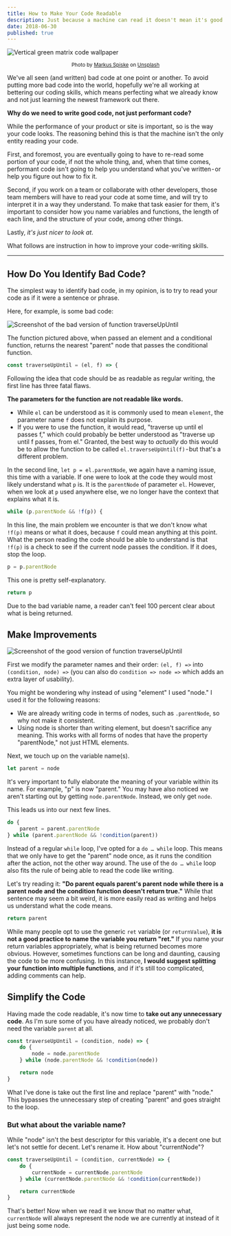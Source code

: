 ```yaml
---
title: How to Make Your Code Readable
description: Just because a machine can read it doesn't mean it's good
date: 2018-06-30
published: true
---
```


<img src="/blog/how-to-make-your-code-readable/matrix-code.jpeg" alt="Vertical green matrix code wallpaper" class="large">

<br>

<small style="width: 100%; display: block; text-align: center;">Photo by <a href="https://unsplash.com/@markusspiske?utm_source=medium&utm_medium=referral">Markus Spiske</a> on <a href="https://unsplash.com/?utm_source=medium&utm_medium=referral">Unsplash</a></small>

We've all seen (and written) bad code at one point or another. To avoid putting more bad code into the world, hopefully we're all working at bettering our coding skills, which means perfecting what we already know and not just learning the newest framework out there.

**Why do we need to write good code, not just performant code?**

While the performance of your product or site is important, so is the way your code looks. The reasoning behind this is that the machine isn't the only entity reading your code.

First, and foremost, you are eventually going to have to re-read some portion of your code, if not the whole thing, and, when that time comes, performant code isn't going to help you understand what you've written - or help you figure out how to fix it.

Second, if you work on a team or collaborate with other developers, those team members will have to read your code at some time, and will try to interpret it in a way they understand. To make that task easier for them, it's important to consider how you name variables and functions, the length of each line, and the structure of your code, among other things.

Lastly, _it's just nicer to look at_.

What follows are instruction in how to improve your code-writing skills.

---

## How Do You Identify Bad Code?

The simplest way to identify bad code, in my opinion, is to try to read your code as if it were a sentence or phrase.

Here, for example, is some bad code:

<img src="/blog/how-to-make-your-code-readable/bad-code.png" alt="Screenshot of the bad version of function traverseUpUntil" class="large">

The function pictured above, when passed an element and a conditional function, returns the nearest "parent" node that passes the conditional function.

```js
const traverseUpUntil = (el, f) => {
```

Following the idea that code should be as readable as regular writing, the first line has three fatal flaws.

**The parameters for the function are not readable like words.**

- While `el` can be understood as it is commonly used to mean `element`, the parameter name `f` does not explain its purpose.
- If you were to use the function, it would read, "traverse up until el passes f," which could probably be better understood as "traverse up until f passes, from el." Granted, the best way to _actually_ do this would be to allow the function to be called `el.traverseUpUntil(f)` - but that's a different problem.

In the second line, `let p = el.parentNode`, we again have a naming issue, this time with a variable. If one were to look at the code they would most likely understand what `p` is. It is the `parentNode` of parameter `el`. However, when we look at `p` used anywhere else, we no longer have the context that explains what it is.

```javascript
while (p.parentNode && !f(p)) {
```

In this line, the main problem we encounter is that we don't know what `!f(p)` means or what it does, because `f` could mean anything at this point. What the person reading the code should be able to understand is that `!f(p)` is a check to see if the current node passes the condition. If it does, stop the loop.

```javascript
p = p.parentNode
```

This one is pretty self-explanatory.

```javascript
return p
```

Due to the bad variable name, a reader can't feel 100 percent clear about what is being returned.

## Make Improvements

<img src="/blog/how-to-make-your-code-readable/good-code.png" alt="Screenshot of the good version of function traverseUpUntil" class="large">

First we modify the parameter names and their order: `(el, f) =>` into `(condition, node) =>` (you can also do `condition => node =>` which adds an extra layer of usability).

You might be wondering why instead of using "element" I used "node." I used it for the following reasons:

- We are already writing code in terms of nodes, such as `.parentNode`, so why not make it consistent.
- Using node is shorter than writing element, but doesn't sacrifice any meaning. This works with all forms of nodes that have the property "parentNode," not just HTML elements.

Next, we touch up on the variable name(s).

```javascript
let parent = node
```

It's very important to fully elaborate the meaning of your variable within its name. For example, "p" is now "parent." You may have also noticed we aren't starting out by getting `node.parentNode`. Instead, we only get `node`.

This leads us into our next few lines.

```javascript
do {
	parent = parent.parentNode
} while (parent.parentNode && !condition(parent))
```

Instead of a regular `while` loop, I've opted for a `do … while` loop. This means that we only have to get the "parent" node once, as it runs the condition after the action, not the other way around. The use of the `do … while` loop also fits the rule of being able to read the code like writing.

Let's try reading it: **"Do parent equals parent's parent node while there is a parent node and the condition function doesn't return true."** While that sentence may seem a bit weird, it is more easily read as writing and helps us understand what the code means.

```javascript
return parent
```

While many people opt to use the generic `ret` variable (or `returnValue`), **it is not a good practice to name the variable you return "ret."** If you name your return variables appropriately, what is being returned becomes more obvious. However, sometimes functions can be long and daunting, causing the code to be more confusing. In this instance, **I would suggest splitting your function into multiple functions**, and if it's still too complicated, adding comments can help.

## Simplify the Code

Having made the code readable, it's now time to **take out any unnecessary code**. As I'm sure some of you have already noticed, we probably don't need the variable `parent` at all.

```javascript
const traverseUpUntil = (condition, node) => {
	do {
		node = node.parentNode
	} while (node.parentNode && !condition(node))

	return node
}
```

What I've done is take out the first line and replace "parent" with "node." This bypasses the unnecessary step of creating "parent" and goes straight to the loop.

### But what about the variable name?

While "node" isn't the best descriptor for this variable, it's a decent one but let's not settle for decent. Let's rename it. How about "currentNode"?

```javascript
const traverseUpUntil = (condition, currentNode) => {
	do {
		currentNode = currentNode.parentNode
	} while (currentNode.parentNode && !condition(currentNode))

	return currentNode
}
```

That's better! Now when we read it we know that no matter what, `currentNode` will always represent the node we are currently at instead of it just being some node.
